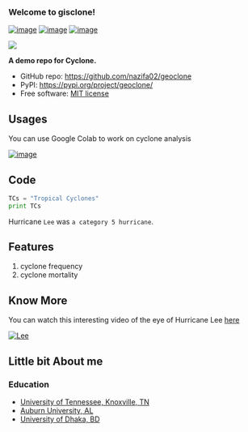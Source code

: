 ### Welcome to gisclone!
[![image](https://colab.research.google.com/assets/colab-badge.svg)](https://colab.research.google.com/github/opengeos/leafmap/blob/master)
[![image](https://pypi-camo.freetls.fastly.net/05a971da4c192b16d236a242043a03c93cce32b5/68747470733a2f2f696d672e736869656c64732e696f2f707970692f762f67656f636c6f6e652e737667)](https://pypi.org/project/geoclone/)
[![image](https://img.shields.io/badge/License-MIT-yellow.svg)](https://opensource.org/licenses/MIT)

![](https://media.istockphoto.com/id/868927780/vector/blue-symbol-sign-of-a-storm-hurricane.jpg?s=612x612&w=0&k=20&c=dmI5XIubuYuruA6qmcQehPio6OWCpYHG5yYy9zc_2-o=)

**A demo repo for Cyclone.**

-   GitHub repo: <https://github.com/nazifa02/geoclone>
-   PyPI: <https://pypi.org/project/geoclone/>
-   Free software: [MIT license](https://opensource.org/licenses/MIT)

## Usages

You can use Google Colab to work on cyclone analysis

[![image](https://colab.research.google.com/assets/colab-badge.svg)](https://colab.research.google.com/)

## Code

```python
TCs = "Tropical Cyclones"
print TCs
```
Hurricane `Lee` was `a category 5 hurricane`.

## Features
1. cyclone frequency
2. cyclone mortality

## Know More 

You can watch this interesting video of the eye of Hurricane Lee [here](https://youtu.be/AwoKkCye1F0) 

[![Lee](https://pbs.twimg.com/media/F5gfcl6XIAAbLiJ?format=jpg&name=large)](https://pbs.twimg.com/media/F5gfcl6XIAAbLiJ?format=jpg&name=large)


## Little bit About me

### Education 
- [University of Tennessee, Knoxville, TN](https://geography.utk.edu/)
- [Auburn University, AL](https://www.auburn.edu/cosam/departments/geosciences/)
- [University of Dhaka, BD](https://du.ac.bd/body/GEN)
